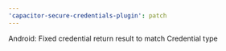 ```yaml
---
'capacitor-secure-credentials-plugin': patch
---
```


Android: Fixed credential return result to match Credential type

